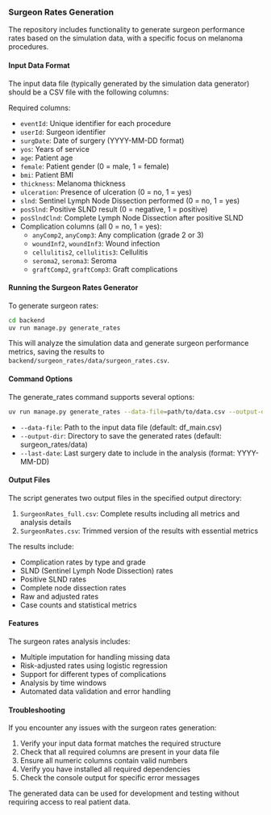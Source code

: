 
### Surgeon Rates Generation

The repository includes functionality to generate surgeon performance rates based on the simulation data, with a specific focus on melanoma procedures.

#### Input Data Format

The input data file (typically generated by the simulation data generator) should be a CSV file with the following columns:

Required columns:
- `eventId`: Unique identifier for each procedure
- `userId`: Surgeon identifier
- `surgDate`: Date of surgery (YYYY-MM-DD format)
- `yos`: Years of service
- `age`: Patient age
- `female`: Patient gender (0 = male, 1 = female)
- `bmi`: Patient BMI
- `thickness`: Melanoma thickness
- `ulceration`: Presence of ulceration (0 = no, 1 = yes)
- `slnd`: Sentinel Lymph Node Dissection performed (0 = no, 1 = yes)
- `posSlnd`: Positive SLND result (0 = negative, 1 = positive)
- `posSlndClnd`: Complete Lymph Node Dissection after positive SLND
- Complication columns (all 0 = no, 1 = yes):
  - `anyComp2`, `anyComp3`: Any complication (grade 2 or 3)
  - `woundInf2`, `woundInf3`: Wound infection
  - `cellulitis2`, `cellulitis3`: Cellulitis
  - `seroma2`, `seroma3`: Seroma
  - `graftComp2`, `graftComp3`: Graft complications

#### Running the Surgeon Rates Generator

To generate surgeon rates:

```bash
cd backend
uv run manage.py generate_rates
```

This will analyze the simulation data and generate surgeon performance metrics, saving the results to `backend/surgeon_rates/data/surgeon_rates.csv`.

#### Command Options

The generate_rates command supports several options:

```bash
uv run manage.py generate_rates --data-file=path/to/data.csv --output-dir=path/to/output --last-date=2022-12-31
```

- `--data-file`: Path to the input data file (default: df_main.csv)
- `--output-dir`: Directory to save the generated rates (default: surgeon_rates/data)
- `--last-date`: Last surgery date to include in the analysis (format: YYYY-MM-DD)

#### Output Files

The script generates two output files in the specified output directory:

1. `SurgeonRates_full.csv`: Complete results including all metrics and analysis details
2. `SurgeonRates.csv`: Trimmed version of the results with essential metrics

The results include:
- Complication rates by type and grade
- SLND (Sentinel Lymph Node Dissection) rates
- Positive SLND rates
- Complete node dissection rates
- Raw and adjusted rates
- Case counts and statistical metrics

#### Features

The surgeon rates analysis includes:
- Multiple imputation for handling missing data
- Risk-adjusted rates using logistic regression
- Support for different types of complications
- Analysis by time windows
- Automated data validation and error handling

#### Troubleshooting

If you encounter any issues with the surgeon rates generation:

1. Verify your input data format matches the required structure
2. Check that all required columns are present in your data file
3. Ensure all numeric columns contain valid numbers
4. Verify you have installed all required dependencies
5. Check the console output for specific error messages

The generated data can be used for development and testing without requiring access to real patient data.
